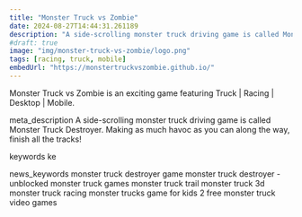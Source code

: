 ```yaml
---
title: "Monster Truck vs Zombie"
date: 2024-08-27T14:44:31.261189
description: "A side-scrolling monster truck driving game is called Monster Truck Destroyer. Making as much havoc as you can along the way, finish all the tracks!"
#draft: true
image: "img/monster-truck-vs-zombie/logo.png"
tags: [racing, truck, mobile]
embedUrl: "https://monstertruckvszombie.github.io/"
---
```


Monster Truck vs Zombie is an exciting game featuring Truck | Racing | Desktop | Mobile.

meta_description
A side-scrolling monster truck driving game is called Monster Truck Destroyer. Making as much havoc as you can along the way, finish all the tracks!


keywords
ke


news_keywords
monster truck destroyer game monster truck destroyer - unblocked monster truck games monster truck trail monster truck 3d monster truck racing monster trucks game for kids 2 free monster truck video games
